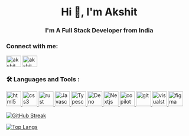 <h1 align="center">Hi 👋, I'm Akshit</h1>
<h3 align="center">I'm A Full Stack Developer from India</h3>


<!-- <p align="left"> <a href="https://twitter.com/akshit_patel_12" target="blank"><img src="https://img.shields.io/twitter/follow/akshit_patel_12?logo=twitter&style=for-the-badge" alt="akshit_patel_12" /></a> </p> -->

<!-- ![](https://komarev.com/ghpvc/?username=AkshitVadodariay1201) -->

<h3 align="left">Connect with me:</h3>
<p align="left">
<a href="https://twitter.com/akshit_patel_12" target="blank"><img align="center" src="https://raw.githubusercontent.com/rahuldkjain/github-profile-readme-generator/master/src/images/icons/Social/twitter.svg" alt="akshit_patel_12" height="30" width="40" /></a>
<a href="https://www.linkedin.com/in/akshit-vadodariya-2a1322201" target="blank"><img align="center" src="https://raw.githubusercontent.com/rahuldkjain/github-profile-readme-generator/master/src/images/icons/Social/linked-in-alt.svg" alt="akshit vadodariya" height="30" width="40" /></a>
</p>

### :hammer_and_wrench: Languages and Tools :
<p align="left"> 
<!-- <a href="https://www.w3.org/html/" target="_blank" rel="noreferrer"> <img src="https://raw.githubusercontent.com/devicons/devicon/master/icons/html5/html5-original-wordmark.svg" alt="html5" width="40" height="40"/> </a>  -->
<a href="https://www.w3.org/html/" target="_blank" rel="noreferrer"> <img src="https://cdn.iconscout.com/icon/free/png-256/free-html-5-1-1175208.png" alt="html5" width="40" height="40"/> </a> 
<!-- <a href="https://www.w3schools.com/css/" target="_blank" rel="noreferrer"> <img src="https://raw.githubusercontent.com/devicons/devicon/master/icons/css3/css3-original-wordmark.svg" alt="css3" width="40" height="40"/> </a>  -->
<a href="https://www.w3schools.com/css/" target="_blank" rel="noreferrer"> <img src="https://upload.wikimedia.org/wikipedia/commons/thumb/a/ab/Official_CSS_Logo.svg/2048px-Official_CSS_Logo.svg.png" alt="css3" width="40" height="40"/> </a> 
<!-- <a href="https://www.rust-lang.org/" target="_blank" rel="noreferrer"> <img src= "https://cdn.clever-cloud.com/uploads/2023/08/rust-2.svg" alt="rust" width="40" height="40"/> </a>  -->
<a href="https://www.rust-lang.org/" target="_blank" rel="noreferrer" > <img src= "https://upload.wikimedia.org/wikipedia/commons/thumb/d/d5/Rust_programming_language_black_logo.svg/768px-Rust_programming_language_black_logo.svg.png" alt="rust" width="40" height="40"/> </a> 
<a href="https://www.javascript.info/" target="_blank" rel="noreferrer"> <img src= "https://www.svgrepo.com/show/303206/javascript-logo.svg" alt="Javascript" width="40" height="40" object-fill/> </a> 
<a href="https://www.typescriptlang.org/" target="_blank" rel="noreferrer"> <img src= "https://www.svgrepo.com/show/354478/typescript-icon.svg" alt="Typescript" width="40" height="40" object-fill/> </a> 
<a href="https://deno.com/" target="_blank" rel="noreferrer"> <img src= "https://upload.wikimedia.org/wikipedia/commons/thumb/c/c3/Deno_Logo_2024.svg/512px-Deno_Logo_2024.svg.png?20241011081747" alt="Deno" width="40" height="40"/> </a> 
<a href="https://nextjs.org/" target="_blank" rel="noreferrer"> <img src= "https://encrypted-tbn0.gstatic.com/images?q=tbn:ANd9GcS5_5E3Dg1hGPCfUMJJSdsDY80KHSNmx-ORqg&s" alt="Nextjs" width="40" height="40"/> </a> 
<a href="https://github.com/features/copilot" target="_blank" rel="noreferrer"> <img src="https://res.cloudinary.com/apideck/icons/github-copilot" alt="copilot" width="40" height="40"/> 
<a href="https://git-scm.com/" target="_blank" rel="noreferrer"> <img src="https://www.vectorlogo.zone/logos/git-scm/git-scm-icon.svg" alt="git" width="40" height="40"/> </a> 
<a href="https://code.visualstudio.com/" target="_blank" rel="noreferrer"> <img src="https://upload.wikimedia.org/wikipedia/commons/thumb/9/9a/Visual_Studio_Code_1.35_icon.svg/2048px-Visual_Studio_Code_1.35_icon.svg.png" alt="visualstudio_code" width="40" height="40"/> </a> 
<a href="https://www.figma.com/" target="_blank" rel="noreferrer"> <img src="https://www.vectorlogo.zone/logos/figma/figma-icon.svg" alt="figma" width="40" height="40"/> 
<!-- </a> <a href="https://www.vlognow.me/" target="_blank" rel="noreferrer"> <img src="https://i0.wp.com/www.techforpc.com/wp-content/uploads/2021/06/vn-video-editor-icon.png?fit=512%2C512&ssl=1" alt="vnvideo" width="40" height="40"/> </a>  -->
</p>


<!-- [![Akshit's GitHub stats](https://github-readme-stats.vercel.app/api?username=AkshitVadodariya1201)](https://github.com/AkshitVadodariya1201/github-readme-stats) -->
<!-- ![Akshit's GitHub stats](https://github-readme-stats.vercel.app/api?username=AkshitVadodariya1201&count_private=true&show_icons=true&theme=radical) -->
[![GitHub Streak](http://github-readme-streak-stats.herokuapp.com?user=AkshitVadodariya1201&theme=dark&background=000000)](https://git.io/streak-stats) 

<!-- [![Top Langs](https://github-readme-stats.vercel.app/api/top-langs/?username=AkshitVadodariya1201)](https://github.com/AkshitVadodariya1201/github-readme-stats) -->


[![Top Langs](https://github-readme-stats.vercel.app/api/top-langs/?username=AkshitVadodariya1201&layout=compact&theme=vision-friendly-dark)](https://github.com/AkshitVadodariya1201/github-readme-stats)


<!-- <p align="left"> <a href="https://github.com/ryo-ma/github-profile-trophy"><img src="https://github-profile-trophy.vercel.app/?username=akshitvadodariya1201" alt="akshitvadodariya1201" /></a> </p> -->



